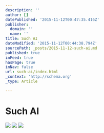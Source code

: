 ```yaml
---
description: ''
author: []
datePublished: '2015-11-12T00:47:35.416Z'
publisher:
  domain: ''
  name: ''
title: Such AI
dateModified: '2015-11-12T00:44:38.794Z'
sourcePath: _posts/2015-11-12-such-ai.md
published: true
inFeed: true
hasPage: true
inNav: false
url: such-ai/index.html
_context: 'http://schema.org'
_type: Article

---
```

# Such AI
![](https://the-grid-user-content.s3-us-west-2.amazonaws.com/56eca105-f876-4159-b457-696d456d7d8c.png)
![](https://the-grid-user-content.s3-us-west-2.amazonaws.com/67ad8f5b-34ea-430a-b60d-54414e375b7c.png)
![](https://the-grid-user-content.s3-us-west-2.amazonaws.com/691ea8c9-5d71-4807-902c-b0a8268ac21b.png)